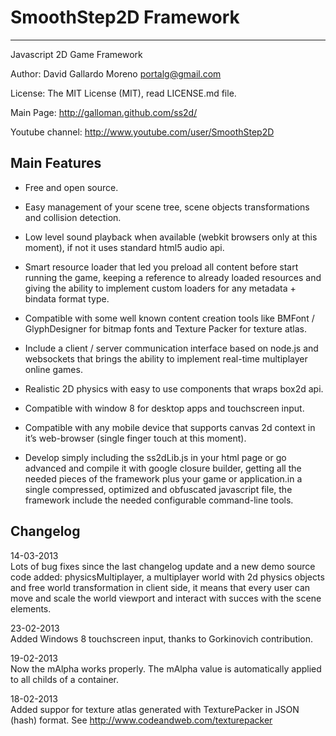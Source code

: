 SmoothStep2D Framework
======================
-------------------------
Javascript 2D Game Framework

Author: David Gallardo Moreno <portalg@gmail.com>

License: The MIT License (MIT), read LICENSE.md file.

Main Page: http://galloman.github.com/ss2d/

Youtube channel: http://www.youtube.com/user/SmoothStep2D

Main Features
-------------

- Free and open source.

- Easy management of your scene tree, scene objects transformations and collision detection.

- Low level sound playback when available (webkit browsers only at this moment), if not it uses standard html5 audio api.

- Smart resource loader that led you preload all content before start running the game, keeping a reference to already loaded resources and giving the ability to implement custom loaders for any metadata + bindata format type.

- Compatible with some well known content creation tools like BMFont / GlyphDesigner for bitmap fonts and Texture Packer for texture atlas.

- Include a client / server communication interface based on node.js and websockets that brings the ability to implement real-time multiplayer online games.

- Realistic 2D physics with easy to use components that wraps box2d api.

- Compatible with window 8 for desktop apps and touchscreen input.

- Compatible with any mobile device that supports canvas 2d context in it’s web-browser (single finger touch at this moment).

- Develop simply including the ss2dLib.js in your html page or go advanced and compile it with google closure builder, getting all the needed pieces of the framework plus your game or application.in a single compressed, optimized and obfuscated javascript file, the framework include the needed configurable command-line tools.

Changelog
---------

14-03-2013<br>
Lots of bug fixes since the last changelog update and a new demo source code added: physicsMultiplayer, a multiplayer world with 2d physics objects and free world transformation in client side, it means that every user can move and scale the world viewport and interact with succes with the scene elements.

23-02-2013<br>
Added Windows 8 touchscreen input, thanks to Gorkinovich contribution.

19-02-2013<br>
Now the mAlpha works properly. The mAlpha value is automatically applied to all childs of a container.

18-02-2013<br>
Added suppor for texture atlas generated with TexturePacker in JSON (hash) format. See http://www.codeandweb.com/texturepacker





